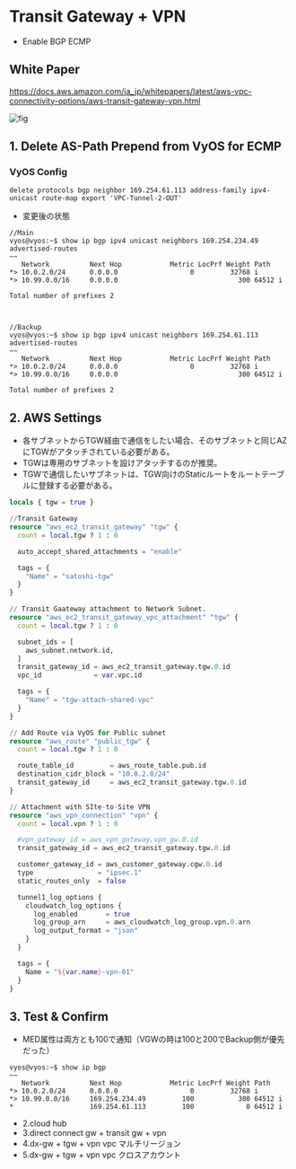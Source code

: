 # Transit Gateway + VPN
 - Enable BGP ECMP

## White Paper
https://docs.aws.amazon.com/ja_jp/whitepapers/latest/aws-vpc-connectivity-options/aws-transit-gateway-vpn.html

![fig](https://docs.aws.amazon.com/ja_jp/whitepapers/latest/aws-vpc-connectivity-options/images/image5.png)

## 1. Delete AS-Path Prepend from VyOS for ECMP
### VyOS Config
```
delete protocols bgp neighbor 169.254.61.113 address-family ipv4-unicast route-map export 'VPC-Tunnel-2-OUT'
```


- 変更後の状態
```
//Main
vyos@vyos:~$ show ip bgp ipv4 unicast neighbors 169.254.234.49 advertised-routes
~~
   Network          Next Hop            Metric LocPrf Weight Path
*> 10.0.2.0/24      0.0.0.0                  0         32768 i
*> 10.99.0.0/16     0.0.0.0                              300 64512 i

Total number of prefixes 2



//Backup
vyos@vyos:~$ show ip bgp ipv4 unicast neighbors 169.254.61.113 advertised-routes
~~
   Network          Next Hop            Metric LocPrf Weight Path
*> 10.0.2.0/24      0.0.0.0                  0         32768 i
*> 10.99.0.0/16     0.0.0.0                              300 64512 i

Total number of prefixes 2
```

## 2. AWS Settings
 - 各サブネットからTGW経由で通信をしたい場合、そのサブネットと同じAZにTGWがアタッチされている必要がある。
 - TGWは専用のサブネットを設けアタッチするのが推奨。
 - TGWで通信したいサブネットは、TGW向けのStaticルートをルートテーブルに登録する必要がある。


```terraform
locals { tgw = true }

//Transit Gateway
resource "aws_ec2_transit_gateway" "tgw" {
  count = local.tgw ? 1 : 0

  auto_accept_shared_attachments = "enable"

  tags = {
    "Name" = "satoshi-tgw"
  }
}

// Transit Gaateway attachment to Network Subnet.
resource "aws_ec2_transit_gateway_vpc_attachment" "tgw" {
  count = local.tgw ? 1 : 0

  subnet_ids = [
    aws_subnet.network.id,
  ]
  transit_gateway_id = aws_ec2_transit_gateway.tgw.0.id
  vpc_id             = var.vpc.id

  tags = {
    "Name" = "tgw-attach-shared-vpc"
  }
}

// Add Route via VyOS for Public subnet
resource "aws_route" "public_tgw" {
  count = local.tgw ? 1 : 0

  route_table_id         = aws_route_table.pub.id
  destination_cidr_block = "10.0.2.0/24"
  transit_gateway_id     = aws_ec2_transit_gateway.tgw.0.id
}

// Attachment with SIte-to-Site VPN
resource "aws_vpn_connection" "vpn" {
  count = local.vpn ? 1 : 0

  #vpn_gateway_id = aws_vpn_gateway.vpn_gw.0.id
  transit_gateway_id = aws_ec2_transit_gateway.tgw.0.id

  customer_gateway_id = aws_customer_gateway.cgw.0.id
  type                = "ipsec.1"
  static_routes_only  = false

  tunnel1_log_options {
    cloudwatch_log_options {
      log_enabled       = true
      log_group_arn     = aws_cloudwatch_log_group.vpn.0.arn
      log_output_format = "json"
    }
  }

  tags = {
    Name = "${var.name}-vpn-01"
  }
}
```

## 3. Test & Confirm
- MED属性は両方とも100で通知（VGWの時は100と200でBackup側が優先だった）

```
vyos@vyos:~$ show ip bgp
~~
   Network          Next Hop            Metric LocPrf Weight Path
*> 10.0.2.0/24      0.0.0.0                  0         32768 i
*> 10.99.0.0/16     169.254.234.49         100           300 64512 i
*                   169.254.61.113         100             0 64512 i
```

- 2.cloud hub
- 3.direct connect gw + transit gw + vpn
- 4.dx-gw + tgw + vpn vpc マルチリージョン
- 5.dx-gw + tgw + vpn vpc クロスアカウント

